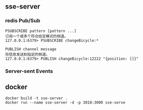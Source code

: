 ## sse-server

### redis Pub/Sub
```
PSUBSCRIBE pattern [pattern ...]
订阅一个或多个符合给定模式的频道。
127.0.0.1:6379> PSUBSCRIBE changeBicycle:*

PUBLISH channel message
将信息发送到指定的频道。
127.0.0.1:6379> PUBLISH changeBicycle:12222 "{position: []}"
```
### Server-sent Events

## docker
```
docker build -t sse-server .
docker run --name sse-server -d -p 3010:3000 sse-serve
```
